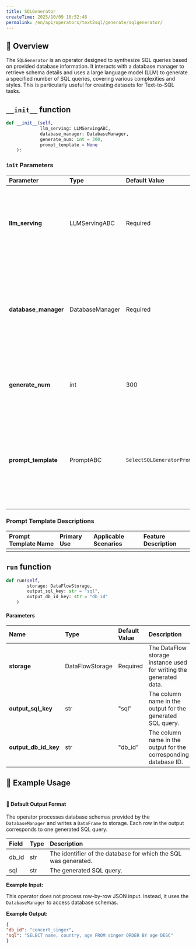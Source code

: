 ```yaml
---
title: SQLGenerator
createTime: 2025/10/09 16:52:48
permalink: /en/api/operators/text2sql/generate/sqlgenerator/
---
```


## 📘 Overview

The `SQLGenerator` is an operator designed to synthesize SQL queries based on provided database information. It interacts with a database manager to retrieve schema details and uses a large language model (LLM) to generate a specified number of SQL queries, covering various complexities and styles. This is particularly useful for creating datasets for Text-to-SQL tasks.

## `__init__` function

```python
def __init__(self,
             llm_serving: LLMServingABC,
             database_manager: DatabaseManager,
             generate_num: int = 300,
             prompt_template = None
    ):
```

### `init` Parameters

| Parameter | Type | Default Value | Description |
| :--- | :--- | :--- | :--- |
| **llm_serving** | LLMServingABC | Required | An instance of a large language model serving class, used for generating the SQL queries. |
| **database_manager** | DatabaseManager | Required | A manager instance that handles database connections and retrieves schema information (e.g., CREATE and INSERT statements). |
| **generate_num** | int | 300 | The number of SQL queries to generate for each database schema. |
| **prompt_template** | PromptABC | `SelectSQLGeneratorPrompt()` | The prompt template object used to construct the input for the LLM. Defaults to a standard SQL generation prompt if not provided. |

### Prompt Template Descriptions

| Prompt Template Name | Primary Use | Applicable Scenarios | Feature Description |
| :--- | :--- | :--- | :--- |
| | | | |

## `run` function

```python
def run(self,
        storage: DataFlowStorage,
        output_sql_key: str = "sql",
        output_db_id_key: str = "db_id"
    )
```

#### Parameters

| Name | Type | Default Value | Description |
| :--- | :--- | :--- | :--- |
| **storage** | DataFlowStorage | Required | The DataFlow storage instance used for writing the generated data. |
| **output_sql_key** | str | "sql" | The column name in the output for the generated SQL query. |
| **output_db_id_key** | str | "db_id" | The column name in the output for the corresponding database ID. |

## 🧠 Example Usage

```python

```

#### 🧾 Default Output Format

The operator processes database schemas provided by the `DatabaseManager` and writes a `DataFrame` to storage. Each row in the output corresponds to one generated SQL query.

| Field | Type | Description |
| :--- | :--- | :--- |
| db_id | str | The identifier of the database for which the SQL was generated. |
| sql | str | The generated SQL query. |

**Example Input:**

This operator does not process row-by-row JSON input. Instead, it uses the `DatabaseManager` to access database schemas.

**Example Output:**

```json
{
"db_id": "concert_singer",
"sql": "SELECT name, country, age FROM singer ORDER BY age DESC"
}
```
